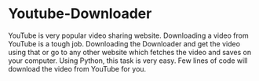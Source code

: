 # Youtube-Downloader
YouTube is very popular video sharing website. Downloading a video from YouTube is a tough job. Downloading the Downloader and get the video using that or go to any other website which fetches the video and saves on your computer. Using Python, this task is very easy. Few lines of code will download the video from YouTube for you.
